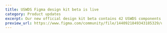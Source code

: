 ```yaml
---
title: USWDS Figma design kit beta is live
category: Product updates
excerpt: Our new official design kit beta contains 42 USWDS components built with USWDS design tokens, using variables and smart layouts. Updates, improvements, and changes will be coming over the next few months. 
preview_url: https://www.figma.com/community/file/1440921849343185329/uswds-design-kit-beta
---
```

